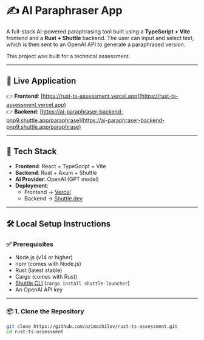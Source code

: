 # ✍️ AI Paraphraser App

A full-stack AI-powered paraphrasing tool built using a **TypeScript + Vite** frontend and a **Rust + Shuttle** backend. The user can input and select text, which is then sent to an OpenAI API to generate a paraphrased version.

This project was built for a technical assessment.

---

## 🔗 Live Application

👉 **Frontend**: [https://rust-ts-assessment.vercel.app](https://rust-ts-assessment.vercel.app)  
👉 **Backend**: [https://ai-paraphraser-backend-pnp9.shuttle.app/paraphrase](https://ai-paraphraser-backend-pnp9.shuttle.app/paraphrase)

---

## 🧠 Tech Stack

- **Frontend**: React + TypeScript + Vite
- **Backend**: Rust + Axum + Shuttle
- **AI Provider**: OpenAI (GPT model)
- **Deployment**:
  - Frontend → [Vercel](https://vercel.com)
  - Backend → [Shuttle.dev](https://shuttle.rs)

---

## 🛠 Local Setup Instructions

### ✅ Prerequisites

- Node.js (v14 or higher)
- npm (comes with Node.js)
- Rust (latest stable)
- Cargo (comes with Rust)
- [Shuttle CLI](https://docs.shuttle.rs/introduction/installation) (`cargo install shuttle-launcher`)
- An OpenAI API key

---

### 📦 1. Clone the Repository

```bash
git clone https://github.com/azimochilov/rust-ts-assessment.git
cd rust-ts-assessment
